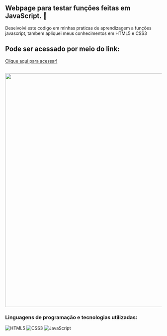 <h2>Webpage para testar funções feitas em JavaScript. 👾 </h2>
<p>Deselvolvi este codigo em minhas praticas de aprendizagem a funções javascript, tambem apliquei meus conhecimentos em HTML5 e CSS3</p>
<p></p>
<h2>Pode ser acessado por meio do link: </h2>
  <p> <a href="https://lauragpse.github.io/execute-funcoes-js/" target="_blank" >Clique aqui para acessar!</a></p>  
<br>
<img src='https://github.com/Lauragpse/execute-funcoes-js/blob/main/funcoesjs.jpeg' width='750px' >
<br>
<h3>Linguagens de programação e tecnologias utilizadas:</h3>

![HTML5](https://img.shields.io/badge/-HTML5-000?style=for-the-badge&logo=html5)
![CSS3](https://img.shields.io/badge/-CSS3-000?style=for-the-badge&logo=css3)
![JavaScript](https://img.shields.io/badge/-JavaScript-000?style=for-the-badge&logo=javascript)
<br>

